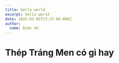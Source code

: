 ```yaml
---
title: hello world
excerpt: hello world
date: 2025-03-05T23:37:00.000Z
author:
  name: Diện Võ
---
```

# Thép Tráng Men có gì hay